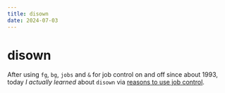 ```yaml
---
title: disown
date: 2024-07-03
---
```


# disown

After using `fg`, `bg`, `jobs` and `&` for job control on and off since about
1993, today _I actually learned_ about `disown` via [reasons to use job
control][1].

[1]: https://jvns.ca/blog/2024/07/03/reasons-to-use-job-control/
